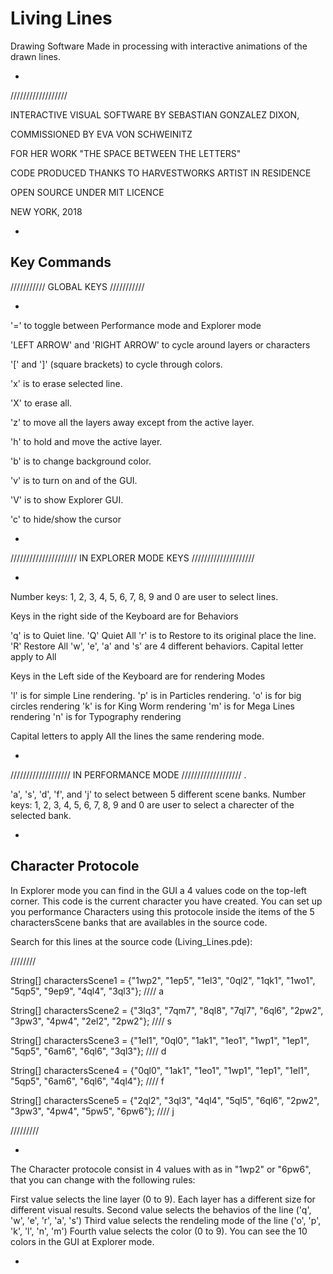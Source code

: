 # Living Lines
Drawing Software Made in processing with interactive animations of the drawn lines.

-

//////////////////


INTERACTIVE VISUAL SOFTWARE BY SEBASTIAN GONZALEZ DIXON,

COMMISSIONED BY EVA VON SCHWEINITZ

FOR HER WORK "THE SPACE BETWEEN THE LETTERS"

CODE PRODUCED THANKS TO HARVESTWORKS ARTIST IN RESIDENCE

OPEN SOURCE UNDER MIT LICENCE

NEW YORK, 2018  

-


Key Commands
------------

///////////
GLOBAL KEYS
///////////

-


'=' to toggle between Performance mode and Explorer mode

'LEFT ARROW' and 'RIGHT ARROW' to cycle around layers or characters

'[' and ']' (square brackets) to cycle through colors.

'x' is to erase selected line.

'X' to erase all.

'z' to move all the layers away except from the active layer.

'h' to hold and move the active layer.

'b' is to change background color.

'v' is to turn on and of the GUI.

'V' is to show Explorer GUI.

'c' to hide/show the cursor

-

/////////////////////
IN EXPLORER MODE KEYS
////////////////////

-

Number keys: 1, 2, 3, 4, 5, 6, 7, 8, 9 and 0 are user to select lines.

Keys in the right side of the Keyboard are for Behaviors

'q' is to Quiet line. 'Q' Quiet All
'r' is to Restore to its original place the line. 'R' Restore All
'w', 'e', 'a' and 's' are 4 different behaviors. Capital letter apply to All

Keys in the Left side of the Keyboard are for rendering Modes

'l' is for simple Line rendering.
'p' is in Particles rendering.
'o' is for big circles rendering
'k' is for King Worm rendering
'm' is for Mega Lines rendering
'n' is for Typography rendering

Capital letters to apply All the lines the same rendering mode.

-

///////////////////
IN PERFORMANCE MODE
///////////////////
.

'a', 's', 'd', 'f', and 'j' to select between 5 different scene banks.
Number keys: 1, 2, 3, 4, 5, 6, 7, 8, 9 and 0 are user to select a charecter of the selected bank.

-

Character Protocole
-------------------

In Explorer mode you can find in the GUI a 4 values code on the top-left corner. This code is the current character you have created. You can set up you performance Characters using this protocole inside the items of the 5 charactersScene banks that are availables in the source code.

Search for this lines at the source code (Living_Lines.pde):

////////

String[] charactersScene1 = {"1wp2", "1ep5", "1el3", "0ql2", "1qk1", "1wo1", "5qp5", "9ep9", "4ql4", "3ql3"};  ////  a

String[] charactersScene2 = {"3lq3", "7qm7", "8ql8", "7ql7", "6ql6", "2pw2", "3pw3", "4pw4", "2el2", "2pw2"};  ////  s

String[] charactersScene3 = {"1el1", "0ql0", "1ak1", "1eo1", "1wp1", "1ep1", "5qp5", "6am6", "6ql6", "3ql3"};  ////  d

String[] charactersScene4 = {"0ql0", "1ak1", "1eo1", "1wp1", "1ep1", "1el1", "5qp5", "6am6", "6ql6", "4ql4"};  ////  f

String[] charactersScene5 = {"2ql2", "3ql3", "4ql4", "5ql5", "6ql6", "2pw2", "3pw3", "4pw4", "5pw5", "6pw6"};  ////  j

/////////

-


The Character protocole consist in 4 values with as in "1wp2" or "6pw6", that you can change with the following rules:

First value selects the line layer (0 to 9). Each layer has a different size for different visual results.
Second value selects the behavios of the line ('q', 'w', 'e', 'r', 'a', 's')
Third value selects the rendeling mode of the line ('o', 'p', 'k', 'l', 'n', 'm')
Fourth value selects the color (0 to 9). You can see the 10 colors in the GUI at Explorer mode.

-











